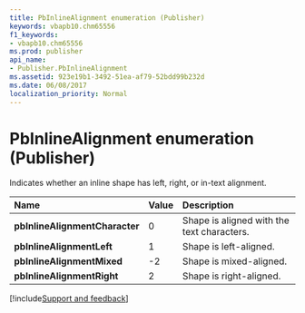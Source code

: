 ```yaml
---
title: PbInlineAlignment enumeration (Publisher)
keywords: vbapb10.chm65556
f1_keywords:
- vbapb10.chm65556
ms.prod: publisher
api_name:
- Publisher.PbInlineAlignment
ms.assetid: 923e19b1-3492-51ea-af79-52bdd99b232d
ms.date: 06/08/2017
localization_priority: Normal
---
```



# PbInlineAlignment enumeration (Publisher)

Indicates whether an inline shape has left, right, or in-text alignment.



|Name|Value|Description|
|:-----|:-----|:-----|
| **pbInlineAlignmentCharacter**|0|Shape is aligned with the text characters.|
| **pbInlineAlignmentLeft**|1|Shape is left-aligned.|
| **pbInlineAlignmentMixed**|-2|Shape is mixed-aligned.|
| **pbInlineAlignmentRight**|2|Shape is right-aligned.|

[!include[Support and feedback](~/includes/feedback-boilerplate.md)]